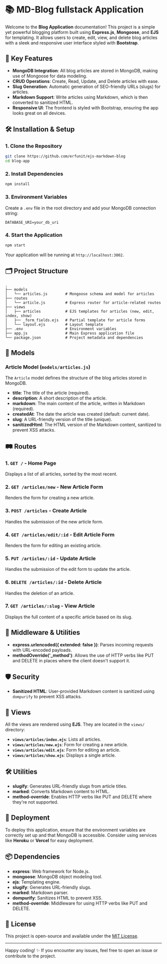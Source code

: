 # 📚 MD-Blog fullstack Application

Welcome to the **Blog Application** documentation! This project is a simple yet powerful blogging platform built using **Express.js**, **Mongoose**, and **EJS** for templating. It allows users to create, edit, view, and delete blog articles with a sleek and responsive user interface styled with **Bootstrap**.

## 🌟 Key Features

- **MongoDB Integration**: All blog articles are stored in MongoDB, making use of Mongoose for data modeling.
- **CRUD Operations**: Create, Read, Update, and Delete articles with ease.
- **Slug Generation**: Automatic generation of SEO-friendly URLs (slugs) for articles.
- **Markdown Support**: Write articles using Markdown, which is then converted to sanitized HTML.
- **Responsive UI**: The frontend is styled with Bootstrap, ensuring the app looks great on all devices.

## 🛠️ Installation & Setup

### 1. Clone the Repository

```bash
git clone https://github.com/erfunit/ejs-markdown-blog
cd blog-app
```

### 2. Install Dependencies

```bash
npm install
```

### 3. Environment Variables

Create a `.env` file in the root directory and add your MongoDB connection string:

```
DATABASE_URI=your_db_uri
```

### 4. Start the Application

```bash
npm start
```

Your application will be running at `http://localhost:3002`.

## 🗂️ Project Structure

```plaintext
.
├── models
│   └── articles.js        # Mongoose schema and model for articles
├── routes
│   └── article.js         # Express router for article-related routes
├── views
│   ├── articles           # EJS templates for articles (new, edit, index, show)
│   ├── _form_fields.ejs   # Partial template for article forms
│   └── layout.ejs         # Layout template
├── .env                   # Environment variables
├── app.js                 # Main Express application file
└── package.json           # Project metadata and dependencies
```

## 📄 Models

### Article Model (`models/articles.js`)

The `Article` model defines the structure of the blog articles stored in MongoDB.

- **title**: The title of the article (required).
- **description**: A short description of the article.
- **markdown**: The main content of the article, written in Markdown (required).
- **createdAt**: The date the article was created (default: current date).
- **slug**: A URL-friendly version of the title (unique).
- **sanitizedHtml**: The HTML version of the Markdown content, sanitized to prevent XSS attacks.

## 🛤️ Routes

### 1. **`GET /`** - Home Page

Displays a list of all articles, sorted by the most recent.

### 2. **`GET /articles/new`** - New Article Form

Renders the form for creating a new article.

### 3. **`POST /articles`** - Create Article

Handles the submission of the new article form.

### 4. **`GET /articles/edit/:id`** - Edit Article Form

Renders the form for editing an existing article.

### 5. **`PUT /articles/:id`** - Update Article

Handles the submission of the edit form to update the article.

### 6. **`DELETE /articles/:id`** - Delete Article

Handles the deletion of an article.

### 7. **`GET /articles/:slug`** - View Article

Displays the full content of a specific article based on its slug.

## 🧩 Middleware & Utilities

- **express.urlencoded({ extended: false })**: Parses incoming requests with URL-encoded payloads.
- **methodOverride('_method')**: Allows the use of HTTP verbs like PUT and DELETE in places where the client doesn't support it.

## 🛡️ Security

- **Sanitized HTML**: User-provided Markdown content is sanitized using `dompurify` to prevent XSS attacks.

## 🎨 Views

All the views are rendered using **EJS**. They are located in the `views/` directory:

- **`views/articles/index.ejs`**: Lists all articles.
- **`views/articles/new.ejs`**: Form for creating a new article.
- **`views/articles/edit.ejs`**: Form for editing an article.
- **`views/articles/show.ejs`**: Displays a single article.

## 🛠️ Utilities

- **slugify**: Generates URL-friendly slugs from article titles.
- **marked**: Converts Markdown content to HTML.
- **method-override**: Enables HTTP verbs like PUT and DELETE where they're not supported.

## 🚀 Deployment

To deploy this application, ensure that the environment variables are correctly set up and that MongoDB is accessible. Consider using services like **Heroku** or **Vercel** for easy deployment.

## 📦 Dependencies

- **express**: Web framework for Node.js.
- **mongoose**: MongoDB object modeling tool.
- **ejs**: Templating engine.
- **slugify**: Generates URL-friendly slugs.
- **marked**: Markdown parser.
- **dompurify**: Sanitizes HTML to prevent XSS.
- **method-override**: Middleware for using HTTP verbs like PUT and DELETE.

## 📄 License

This project is open-source and available under the [MIT License](LICENSE).

---

Happy coding! ✨ If you encounter any issues, feel free to open an issue or contribute to the project.
